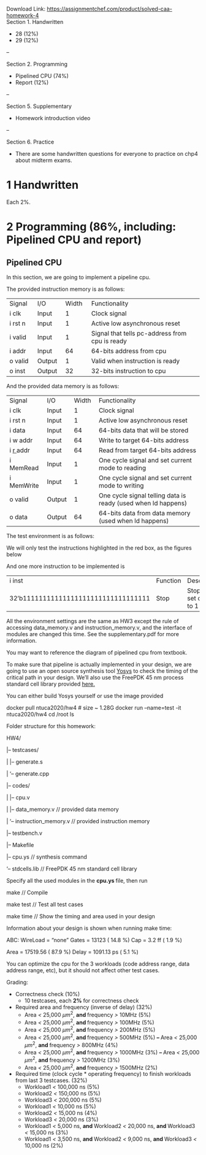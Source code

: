 Download Link: https://assignmentchef.com/product/solved-caa-homework-4
<br>
Section 1. Handwritten

<ul>

 <li>28 (12%)</li>

 <li>29 (12%)</li>

</ul>

–

Section 2. Programming

<ul>

 <li>Pipelined CPU (74%)</li>

 <li>Report (12%)</li>

</ul>

–

Section 5. Supplementary

<ul>

 <li>Homework introduction video</li>

</ul>

–

Section 6. Practice

<ul>

 <li>There are some handwritten questions for everyone to practice on chp4 about midterm exams.</li>

</ul>

<h1>1          Handwritten</h1>

Each 2%.

<h1>2          Programming (86%, including: Pipelined CPU and report)</h1>

<h2>Pipelined CPU</h2>

In this section, we are going to implement a pipeline cpu.

The provided instruction memory is as follows:

<table width="443">

 <tbody>

  <tr>

   <td width="57">Signal</td>

   <td width="57">I/O</td>

   <td width="52">Width</td>

   <td width="277">Functionality</td>

  </tr>

  <tr>

   <td width="57">i clk</td>

   <td width="57">Input</td>

   <td width="52">1</td>

   <td width="277">Clock signal</td>

  </tr>

  <tr>

   <td width="57">i rst n</td>

   <td width="57">Input</td>

   <td width="52">1</td>

   <td width="277">Active low asynchronous reset</td>

  </tr>

  <tr>

   <td width="57">i valid</td>

   <td width="57">Input</td>

   <td width="52">1</td>

   <td width="277">Signal that tells pc-address from cpu is ready</td>

  </tr>

  <tr>

   <td width="57">i addr</td>

   <td width="57">Input</td>

   <td width="52">64</td>

   <td width="277">64-bits address from cpu</td>

  </tr>

  <tr>

   <td width="57">o valid</td>

   <td width="57">Output</td>

   <td width="52">1</td>

   <td width="277">Valid when instruction is ready</td>

  </tr>

  <tr>

   <td width="57">o inst</td>

   <td width="57">Output</td>

   <td width="52">32</td>

   <td width="277">32-bits instruction to cpu</td>

  </tr>

 </tbody>

</table>

And the provided data memory is as follows:

<table width="570">

 <tbody>

  <tr>

   <td width="86">Signal</td>

   <td width="57">I/O</td>

   <td width="52">Width</td>

   <td width="375">Functionality</td>

  </tr>

  <tr>

   <td width="86">i clk</td>

   <td width="57">Input</td>

   <td width="52">1</td>

   <td width="375">Clock signal</td>

  </tr>

  <tr>

   <td width="86">i rst n</td>

   <td width="57">Input</td>

   <td width="52">1</td>

   <td width="375">Active low asynchronous reset</td>

  </tr>

  <tr>

   <td width="86">i data</td>

   <td width="57">Input</td>

   <td width="52">64</td>

   <td width="375">64-bits data that will be stored</td>

  </tr>

  <tr>

   <td width="86">i w addr</td>

   <td width="57">Input</td>

   <td width="52">64</td>

   <td width="375">Write to target 64-bits address</td>

  </tr>

  <tr>

   <td width="86">i <u>r </u>addr</td>

   <td width="57">Input</td>

   <td width="52">64</td>

   <td width="375">Read from target 64-bits address</td>

  </tr>

  <tr>

   <td width="86">i MemRead</td>

   <td width="57">Input</td>

   <td width="52">1</td>

   <td width="375">One cycle signal and set current mode to reading</td>

  </tr>

  <tr>

   <td width="86">i MemWrite</td>

   <td width="57">Input</td>

   <td width="52">1</td>

   <td width="375">One cycle signal and set current mode to writing</td>

  </tr>

  <tr>

   <td width="86">o valid</td>

   <td width="57">Output</td>

   <td width="52">1</td>

   <td width="375">One cycle signal telling data is ready (used when ld happens)</td>

  </tr>

  <tr>

   <td width="86">o data</td>

   <td width="57">Output</td>

   <td width="52">64</td>

   <td width="375">64-bits data from data memory (used when ld happens)</td>

  </tr>

 </tbody>

</table>

The test environment is as follows:

We will only test the instructions highlighted in the red box, as the figures below

And one more instruction to be implemented is

<table width="507">

 <tbody>

  <tr>

   <td width="277">i inst</td>

   <td width="67">Function</td>

   <td width="162">Description</td>

  </tr>

  <tr>

   <td width="277">32’b11111111111111111111111111111111</td>

   <td width="67">Stop</td>

   <td width="162">Stop and set o finish to 1</td>

  </tr>

 </tbody>

</table>

All the environment settings are the same as HW3 except the rule of accessing data_memory.v and instruction_memory.v, and the interface of modules are changed this time. See the supplementary.pdf for more information.

You may want to reference the diagram of pipelined cpu from textbook.

To make sure that pipeline is actually implemented in your design, we are going to use an open source synthesis tool <a href="https://github.com/YosysHQ/yosys">Yosys</a> to check the timing of the critical path in your design. We’ll also use the FreePDK 45 nm process standard cell library provided <a href="https://github.com/cornell-brg/freepdk-45nm">here</a><a href="https://github.com/cornell-brg/freepdk-45nm">.</a>

You can either build Yosys yourself or use the image provided

docker pull ntuca2020/hw4 # size ~ 1.28G docker run –name=test -it ntuca2020/hw4 cd /root ls

Folder structure for this homework:

HW4/

|– testcases/

|             |– generate.s

|              ‘– generate.cpp

|– codes/

|            |– cpu.v

|            |– data_memory.v                           // provided data memory

|                       ‘– instruction_memory.v // provided instruction memory

|– testbench.v

|– Makefile

|– cpu.ys                            // synthesis command

‘– stdcells.lib                        // FreePDK 45 nm standard cell library

Specify all the used modules in the <strong>cpu.ys </strong>file, then run

make                  // Compile

make test // Test all test cases

make time // Show the timing and area used in your design

Information about your design is shown when running make time:

ABC: WireLoad = “none” Gates = 13123 ( 14.8 %)                            Cap = 3.2 ff ( 1.9 %)

Area =              17519.56 ( 87.9 %)                      Delay = 1091.13 ps ( 5.1 %)

You can optimize the cpu for the 3 workloads (code address range, data address range, etc), but it should not affect other test cases.

Grading:

<ul>

 <li>Correctness check (10%)

  <ul>

   <li>10 testcases, each <strong>2% </strong>for correctness check</li>

  </ul></li>

 <li>Required area and frequency (inverse of delay) (32%)

  <ul>

   <li>Area <em>&lt; </em>25,000 <em>µm</em><sup>2</sup>, <strong>and </strong>frequency <em>&gt; </em>10MHz (5%)</li>

   <li>Area <em>&lt; </em>25,000 <em>µm</em><sup>2</sup>, <strong>and </strong>frequency <em>&gt; </em>100MHz (5%)</li>

   <li>Area <em>&lt; </em>25,000 <em>µm</em><sup>2</sup>, <strong>and </strong>frequency <em>&gt; </em>200MHz (5%)</li>

   <li>Area <em>&lt; </em>25,000 <em>µm</em><sup>2</sup>, <strong>and </strong>frequency <em>&gt; </em>500MHz (5%) <strong>– </strong>Area <em>&lt; </em>25,000 <em>µm</em><sup>2</sup>, <strong>and </strong>frequency <em>&gt; </em>800MHz (4%)</li>

   <li>Area <em>&lt; </em>25,000 <em>µm</em><sup>2</sup>, <strong>and </strong>frequency <em>&gt; </em>1000MHz (3%) <strong>– </strong>Area <em>&lt; </em>25,000 <em>µm</em><sup>2</sup>, <strong>and </strong>frequency <em>&gt; </em>1200MHz (3%)</li>

   <li>Area <em>&lt; </em>25,000 <em>µm</em><sup>2</sup>, <strong>and </strong>frequency <em>&gt; </em>1500MHz (2%)</li>

  </ul></li>

 <li>Required time (clock cycle * operating frequency) to finish workloads from last 3 testcases. (32%)

  <ul>

   <li>Workload1 <em>&lt; </em>100,000 ns (5%)</li>

   <li>Workload2 <em>&lt; </em>150,000 ns (5%)</li>

   <li>Workload3 <em>&lt; </em>200,000 ns (5%)</li>

   <li>Workload1 <em>&lt; </em>10,000 ns (5%)</li>

   <li>Workload2 <em>&lt; </em>15,000 ns (4%)</li>

   <li>Workload3 <em>&lt; </em>20,000 ns (3%)</li>

   <li>Workload1 <em>&lt; </em>5,000 ns, <strong>and </strong>Workload2 <em>&lt; </em>20,000 ns, <strong>and </strong>Workload3 <em>&lt; </em>15,000 ns (3%)</li>

   <li>Workload1 <em>&lt; </em>3,500 ns, <strong>and </strong>Workload2 <em>&lt; </em>9,000 ns, <strong>and </strong>Workload3 <em>&lt; </em>10,000 ns (2%)</li>

  </ul></li>

</ul>